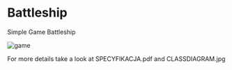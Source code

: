 # Battleship

Simple Game Battleship 

![game](https://user-images.githubusercontent.com/37346473/40887893-b8180fd4-674f-11e8-9d2b-21a5e3174b64.png)

For more details take a look at SPECYFIKACJA.pdf and CLASSDIAGRAM.jpg
